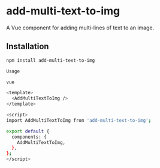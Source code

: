 # add-multi-text-to-img

A Vue component for adding multi-lines of text to an image.

## Installation

```bash
npm install add-multi-text-to-img

Usage

vue

<template>
  <AddMultiTextToImg />
</template>

<script>
import AddMultiTextToImg from 'add-multi-text-to-img';

export default {
  components: {
    AddMultiTextToImg,
  },
};
</script>
